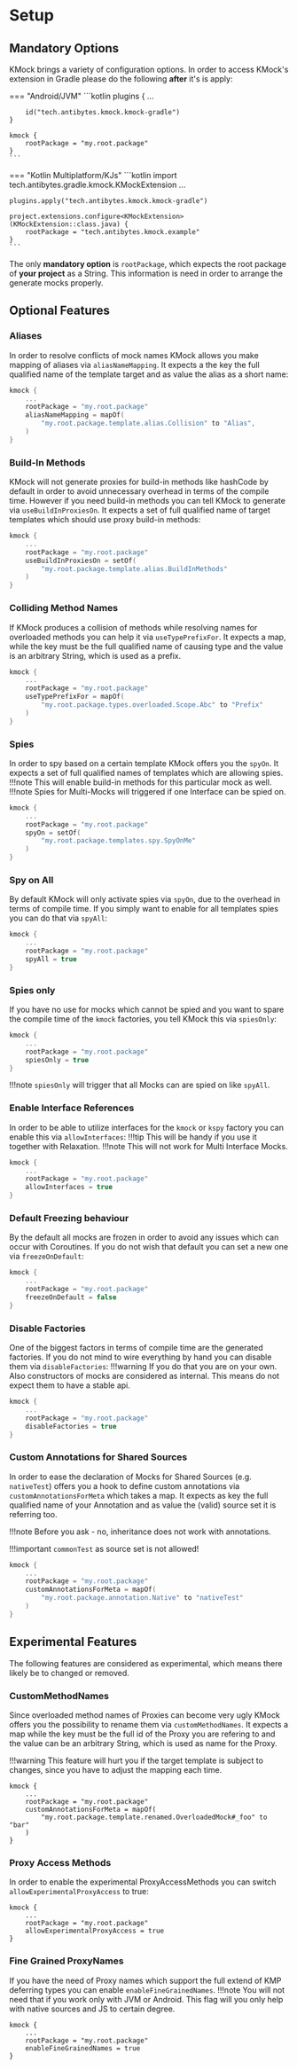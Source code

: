 # Setup
## Mandatory Options
KMock brings a variety of configuration options.
In order to access KMock's extension in Gradle please do the following **after** it's is apply:

=== "Android/JVM"
    ```kotlin
    plugins {
        ...

        id("tech.antibytes.kmock.kmock-gradle")
    }

    kmock {
        rootPackage = "my.root.package"
    }
    ```
=== "Kotlin Multiplatform/KJs"
    ```kotlin
    import tech.antibytes.gradle.kmock.KMockExtension
    ...

    plugins.apply("tech.antibytes.kmock.kmock-gradle")

    project.extensions.configure<KMockExtension>(KMockExtension::class.java) {
        rootPackage = "tech.antibytes.kmock.example"
    }
    ```

The only **mandatory option** is `rootPackage`, which expects the root package of **your project** as a String.
This information is need in order to arrange the generate mocks properly.

## Optional Features
### Aliases
In order to resolve conflicts of mock names KMock allows you make mapping of aliases via `aliasNameMapping`.
It expects a the key the full qualified name of the template target and as value the alias as a short name:
```kotlin
kmock {
    ...
    rootPackage = "my.root.package"
    aliasNameMapping = mapOf(
        "my.root.package.template.alias.Collision" to "Alias",
    )
}
```

### Build-In Methods
KMock will not generate proxies for build-in methods like hashCode by default in order to avoid unnecessary overhead in terms of the compile time.
However if you need build-in methods you can tell KMock to generate via `useBuildInProxiesOn`.
It expects a set of full qualified name of target templates which should use proxy build-in methods:
```kotlin
kmock {
    ...
    rootPackage = "my.root.package"
    useBuildInProxiesOn = setOf(
        "my.root.package.template.alias.BuildInMethods"
    )
}
```

### Colliding Method Names
If KMock produces a collision of methods while resolving names for overloaded methods you can help it via `useTypePrefixFor`.
It expects a map, while the key  must be the full qualified name of causing type and the value is an arbitrary String, which is used as a prefix.
```kotlin
kmock {
    ...
    rootPackage = "my.root.package"
    useTypePrefixFor = mapOf(
        "my.root.package.types.overloaded.Scope.Abc" to "Prefix"
    )
}
```

### Spies
In order to spy based on a certain template KMock offers you the `spyOn`.
It expects a set of full qualified names of templates which are allowing spies.
!!!note
    This will enable build-in methods for this particular mock as well.
!!!note
    Spies for Multi-Mocks will triggered if one Interface can be spied on.
```kotlin
kmock {
    ...
    rootPackage = "my.root.package"
    spyOn = setOf(
        "my.root.package.templates.spy.SpyOnMe"
    )
}
```

### Spy on All
By default KMock will only activate spies via `spyOn`, due to the overhead in terms of compile time.
If you simply want to enable for all templates spies you can do that via `spyAll`:
```kotlin
kmock {
    ...
    rootPackage = "my.root.package"
    spyAll = true
}
```

### Spies only
If you have no use for mocks which cannot be spied and you want to spare the compile time of the `kmock` factories,
you tell KMock this via `spiesOnly`:
```kotlin
kmock {
    ...
    rootPackage = "my.root.package"
    spiesOnly = true
}
```
!!!note
    `spiesOnly` will trigger that all Mocks can are spied on like `spyAll`.

### Enable Interface References
In order to be able to utilize interfaces for the `kmock` or `kspy` factory you can enable this via `allowInterfaces`:
!!!tip
    This will be handy if you use it together with Relaxation.
!!!note
    This will not work for Multi Interface Mocks.
```kotlin
kmock {
    ...
    rootPackage = "my.root.package"
    allowInterfaces = true
}
```

### Default Freezing behaviour
By the default all mocks are frozen in order to avoid any issues which can occur with Coroutines.
If you do not wish that default you can set a new one via `freezeOnDefault`:
```kotlin
kmock {
    ...
    rootPackage = "my.root.package"
    freezeOnDefault = false
}
```

### Disable Factories
One of the biggest factors in terms of compile time are the generated factories.
If you do not mind to wire everything by hand you can disable them via `disableFactories`:
!!!warning
    If you do that you are on your own.
    Also constructors of mocks are considered as internal.
    This means do not expect them to have a stable api.
```kotlin
kmock {
    ...
    rootPackage = "my.root.package"
    disableFactories = true
}
```

### Custom Annotations for Shared Sources
In order to ease the declaration of Mocks for Shared Sources (e.g. `nativeTest`) offers you a hook to define custom
annotations via `customAnnotationsForMeta` which takes a map.
It expects as key the full qualified name of your Annotation and as value the (valid) source set it is referring too.

!!!note
    Before you ask - no, inheritance does not work with annotations.

!!!important
    `commonTest` as source set is not allowed!

```kotlin
kmock {
    ...
    rootPackage = "my.root.package"
    customAnnotationsForMeta = mapOf(
        "my.root.package.annotation.Native" to "nativeTest"
    )
}
```

## Experimental Features
The following features are considered as experimental, which means there likely be to changed or removed.

### CustomMethodNames
Since overloaded method names of Proxies can become very ugly KMock offers you the possibility to rename them via `customMethodNames`.
It expects a map while the key must be the full id of the Proxy you are refering to and the value can be an arbitrary String, which is used as name for the Proxy.

!!!warning
    This feature will hurt you if the target template is subject to changes, since you have to adjust the mapping each time.
```
kmock {
    ...
    rootPackage = "my.root.package"
    customAnnotationsForMeta = mapOf(
        "my.root.package.template.renamed.OverloadedMock#_foo" to "bar"
    )
}
```

### Proxy Access Methods
In order to enable the experimental ProxyAccessMethods you can switch `allowExperimentalProxyAccess` to true:
```
kmock {
    ...
    rootPackage = "my.root.package"
    allowExperimentalProxyAccess = true
}
```

### Fine Grained ProxyNames
If you have the need of Proxy names which support the full extend of KMP deferring types you can enable `enableFineGrainedNames`.
!!!note
    You will not need that if you work only with JVM or Android.
    This flag will you only help with native sources and JS to certain degree.
```
kmock {
    ...
    rootPackage = "my.root.package"
    enableFineGrainedNames = true
}
```

